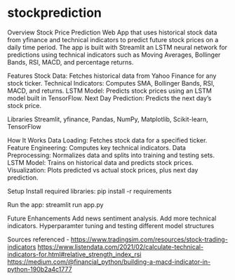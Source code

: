 # stockprediction

Overview
Stock Price Prediction Web App that uses historical stock data from yfinance and technical indicators to predict future stock prices on a daily time period. The app is built with Streamlit an LSTM neural network for predictions using technical indicators such as Moving Averages, Bollinger Bands, RSI, MACD, and percentage returns.

Features
  Stock Data: Fetches historical data from Yahoo Finance for any stock ticker.
  Technical Indicators: Computes SMA, Bollinger Bands, RSI, MACD, and returns.
  LSTM Model: Predicts stock prices using an LSTM model built in TensorFlow.
  Next Day Prediction: Predicts the next day’s stock price.

Libraries
Streamlit, yfinance, Pandas, NumPy, Matplotlib, Scikit-learn, TensorFlow

How It Works
  Data Loading: Fetches stock data for a specified ticker.
  Feature Engineering: Computes key technical indicators.
  Data Preprocessing: Normalizes data and splits into training and testing sets.
  LSTM Model: Trains on historical data and predicts stock prices.
  Visualization: Plots predicted vs actual stock prices, plus next day prediction.

Setup
Install required libraries:
pip install -r requirements

Run the app:
streamlit run app.py

Future Enhancements
  Add news sentiment analysis.
  Add more technical indicators.
  Hyperparamter tuning and testing different model structures

Sources referenced - 
https://www.tradingsim.com/resources/stock-trading-indicators
https://www.listendata.com/2021/02/calculate-technical-indicators-for.html#relative_strength_index_rsi
https://medium.com/@financial_python/building-a-macd-indicator-in-python-190b2a4c1777
